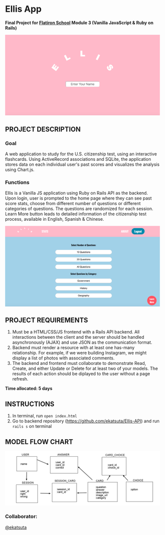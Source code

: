# Ellis App

**Final Project for [Flatiron School](https://flatironschool.com/) Module 3 (Vanilla JavaScript & Ruby on Rails)**

![Welcome Page](images/screen_shot_1.png "Welcome page of our app")

## PROJECT DESCRIPTION

### Goal
A web application to study for the U.S. citizenship test, using an interactive flashcards. Using ActiveRecord associations and SQLite, the application stores data on each individual user's past scores and visualizes the analysis using Chart.js. 

### Functions 
Ellis is a Vanilla JS application using Ruby on Rails API as the backend. Upon login, user is prompted to the home page where they can see past score stats, choose from different number of questions or different categories of questions. The questions are randomized for each session. Learn More button leads to detailed information of the citizenship test process, available in English, Spanish & Chinese. 

![Home Page](images/screen_shot_2.png "Home Selection Page")


## PROJECT REQUIREMENTS

1. Must be a HTML/CSS/JS frontend with a Rails API backend. All interactions between the client and the server should be handled asynchronously (AJAX) and use JSON as the communication format. 
2. Backend must render a resource with at least one has-many relationship. For example, if we were building Instagram, we might display a list of photos with associated comments.
3. The backend and frontend must collaborate to demonstrate Read, Create, and either Update or Delete for at least two of your models. The results of each action should be diplayed to the user without a page refresh.  

**Time allocated: 5 days**

## INSTRUCTIONS

1. In terminal, run `open index.html`
2. Go to backend repository (https://github.com/ekatsuta/Ellis-API) and run `rails s` on terminal

## MODEL FLOW CHART

![Models](images/model_flowchart.png "Model Relationships")


### Collaborator:
[@ekatsuta](https://github.com/chrisyuaners)
